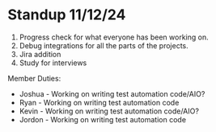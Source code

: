 # Standup 11/12/24

1. Progress check for what everyone has been working on.
2. Debug integrations for all the parts of the projects.
3. Jira addition
4. Study for interviews

Member Duties:
- Joshua - Working on writing test automation code/AIO?
- Ryan - Working on writing test automation code
- Kevin - Working on writing test automation code/AIO?
- Jordon - Working on writing test automation code